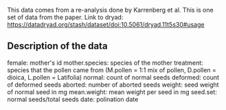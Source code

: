 This data comes from a re-analysis done by Karrenberg et al. This is one set of data from the paper. Link to dryad: https://datadryad.org/stash/dataset/doi:10.5061/dryad.11t5s30#usage

## Description of the data

female: mother's id
mother.species: species of the mother
treatment: species that the pollen came from (M.pollen = 1:1 mix of pollen, D.pollen = dioica, L.pollen = Latifolia)
normal: count of normal seeds
deformed: count of deformed seeds
aborted: number of aborted seeds
weight: seed weight of normal seed in mg
mean.weight: mean weight per seed in mg
seed.set: normal seeds/total seeds
date: polination date